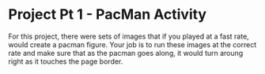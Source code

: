 # Project Pt 1 - PacMan Activity
For this project, there were sets of images that if you played at a fast rate, would create a pacman figure. Your job is to run these images at the correct rate and make sure that as the pacman goes along, it would turn aroung right as it touches the page border.
